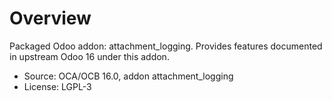 # Overview

Packaged Odoo addon: attachment_logging. Provides features documented in upstream Odoo 16 under this addon.

- Source: OCA/OCB 16.0, addon attachment_logging
- License: LGPL-3

